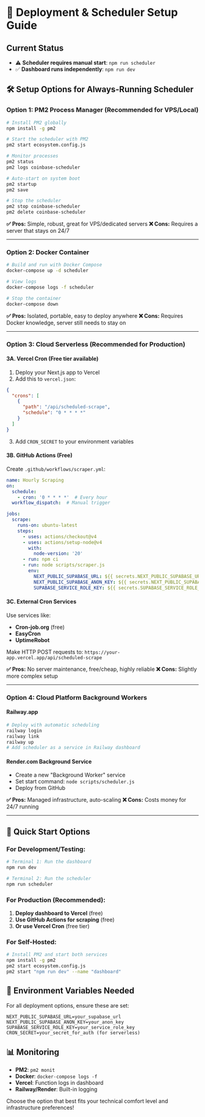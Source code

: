 # 🚀 Deployment & Scheduler Setup Guide

## Current Status
- ⚠️ **Scheduler requires manual start**: `npm run scheduler`
- ✅ **Dashboard runs independently**: `npm run dev`

## 🛠️ Setup Options for Always-Running Scheduler

### Option 1: PM2 Process Manager (Recommended for VPS/Local)

```bash
# Install PM2 globally
npm install -g pm2

# Start the scheduler with PM2
pm2 start ecosystem.config.js

# Monitor processes
pm2 status
pm2 logs coinbase-scheduler

# Auto-start on system boot
pm2 startup
pm2 save

# Stop the scheduler
pm2 stop coinbase-scheduler
pm2 delete coinbase-scheduler
```

**✅ Pros:** Simple, robust, great for VPS/dedicated servers
**❌ Cons:** Requires a server that stays on 24/7

---

### Option 2: Docker Container

```bash
# Build and run with Docker Compose
docker-compose up -d scheduler

# View logs
docker-compose logs -f scheduler

# Stop the container
docker-compose down
```

**✅ Pros:** Isolated, portable, easy to deploy anywhere
**❌ Cons:** Requires Docker knowledge, server still needs to stay on

---

### Option 3: Cloud Serverless (Recommended for Production)

#### 3A. Vercel Cron (Free tier available)

1. Deploy your Next.js app to Vercel
2. Add this to `vercel.json`:

```json
{
  "crons": [
    {
      "path": "/api/scheduled-scrape",
      "schedule": "0 * * * *"
    }
  ]
}
```

3. Add `CRON_SECRET` to your environment variables

#### 3B. GitHub Actions (Free)

Create `.github/workflows/scraper.yml`:

```yaml
name: Hourly Scraping
on:
  schedule:
    - cron: '0 * * * *'  # Every hour
  workflow_dispatch:  # Manual trigger

jobs:
  scrape:
    runs-on: ubuntu-latest
    steps:
      - uses: actions/checkout@v4
      - uses: actions/setup-node@v4
        with:
          node-version: '20'
      - run: npm ci
      - run: node scripts/scraper.js
        env:
          NEXT_PUBLIC_SUPABASE_URL: ${{ secrets.NEXT_PUBLIC_SUPABASE_URL }}
          NEXT_PUBLIC_SUPABASE_ANON_KEY: ${{ secrets.NEXT_PUBLIC_SUPABASE_ANON_KEY }}
          SUPABASE_SERVICE_ROLE_KEY: ${{ secrets.SUPABASE_SERVICE_ROLE_KEY }}
```

#### 3C. External Cron Services

Use services like:
- **Cron-job.org** (free)
- **EasyCron** 
- **UptimeRobot**

Make HTTP POST requests to: `https://your-app.vercel.app/api/scheduled-scrape`

**✅ Pros:** No server maintenance, free/cheap, highly reliable
**❌ Cons:** Slightly more complex setup

---

### Option 4: Cloud Platform Background Workers

#### Railway.app
```bash
# Deploy with automatic scheduling
railway login
railway link
railway up
# Add scheduler as a service in Railway dashboard
```

#### Render.com Background Service
- Create a new "Background Worker" service
- Set start command: `node scripts/scheduler.js`
- Deploy from GitHub

**✅ Pros:** Managed infrastructure, auto-scaling
**❌ Cons:** Costs money for 24/7 running

---

## 🎯 Quick Start Options

### For Development/Testing:
```bash
# Terminal 1: Run the dashboard
npm run dev

# Terminal 2: Run the scheduler
npm run scheduler
```

### For Production (Recommended):
1. **Deploy dashboard to Vercel** (free)
2. **Use GitHub Actions for scraping** (free)
3. **Or use Vercel Cron** (free tier)

### For Self-Hosted:
```bash
# Install PM2 and start both services
npm install -g pm2
pm2 start ecosystem.config.js
pm2 start "npm run dev" --name "dashboard"
```

## 🔐 Environment Variables Needed

For all deployment options, ensure these are set:
```env
NEXT_PUBLIC_SUPABASE_URL=your_supabase_url
NEXT_PUBLIC_SUPABASE_ANON_KEY=your_anon_key
SUPABASE_SERVICE_ROLE_KEY=your_service_role_key
CRON_SECRET=your_secret_for_auth (for serverless)
```

## 📊 Monitoring

- **PM2**: `pm2 monit`
- **Docker**: `docker-compose logs -f`
- **Vercel**: Function logs in dashboard
- **Railway/Render**: Built-in logging

Choose the option that best fits your technical comfort level and infrastructure preferences!
